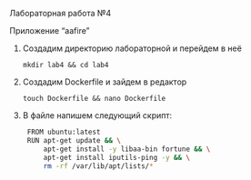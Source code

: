Лабораторная работа №4

  Приложение “aafire”
  
1. Создадим директорию лабораторной и перейдем в неё
   ```
   mkdir lab4 && cd lab4
   ```

3. Создадим Dockerfile и зайдем в редактор
   ```
   touch Dockerfile && nano Dockerfile
   ```
   
5. В файле напишем следующий скрипт:
   ``` bash
    FROM ubuntu:latest
    RUN apt-get update && \
        apt-get install -y libaa-bin fortune && \
        apt-get install iputils-ping -y && \
        rm -rf /var/lib/apt/lists/*
   ```
